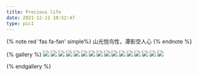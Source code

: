 ```yaml
---
title: Precious life
date: 2021-12-11 10:52:47
type: pic1
---
```


{% note red 'fas fa-fan' simple%}
山光悦鸟性，潭影空人心
{% endnote %}

{% gallery %}
![](https://cdn.jsdelivr.net/gh/jiaoyanxia/picgo@master/blogimg/202112120206588.png)
![](https://cdn.jsdelivr.net/gh/jiaoyanxia/picgo@master/blogimg/202112120207028.jpeg)
![](https://cdn.jsdelivr.net/gh/jiaoyanxia/picgo@master/blogimg/202112120207984.png)
![](https://cdn.jsdelivr.net/gh/jiaoyanxia/picgo@master/blogimg/202112120208294.jpeg)
![](https://cdn.jsdelivr.net/gh/jiaoyanxia/picgo@master/blogimg/202112120208335.jpeg)
![](https://cdn.jsdelivr.net/gh/jiaoyanxia/picgo@master/blogimg/202112120208997.jpeg)
![](https://cdn.jsdelivr.net/gh/jiaoyanxia/picgo@master/blogimg/202112120208413.jpeg)
![](https://cdn.jsdelivr.net/gh/jiaoyanxia/picgo@master/blogimg/202112120209416.jpeg)
![](https://cdn.jsdelivr.net/gh/jiaoyanxia/picgo@master/blogimg/202112120249559.png)
![](https://cdn.jsdelivr.net/gh/jiaoyanxia/picgo@master/blogimg/202112120211861.jpeg)
![](https://cdn.jsdelivr.net/gh/jiaoyanxia/picgo@master/blogimg/202112121535082.png)
![](https://cdn.jsdelivr.net/gh/jiaoyanxia/picgo@master/blogimg/202112120249305.png)
![](https://cdn.jsdelivr.net/gh/jiaoyanxia/picgo@master/blogimg/202112120211509.jpeg)
![](https://cdn.jsdelivr.net/gh/jiaoyanxia/picgo@master/blogimg/202112120211692.jpeg)
![](https://cdn.jsdelivr.net/gh/jiaoyanxia/picgo@master/blogimg/202112120251301.png)
![](https://cdn.jsdelivr.net/gh/jiaoyanxia/picgo@master/blogimg/202112120211227.jpeg)

{% endgallery %}


